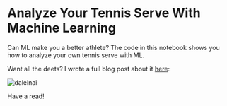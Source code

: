 # Analyze Your Tennis Serve With Machine Learning

Can ML make you a better athlete? The code in this notebook shows you how to analyze your own tennis serve with ML.

Want all the deets? I wrote a full blog post about it [here](https://daleonai.com/machine-learning-for-sports):

![daleinai](https://github.com/google/making_with_ml/blob/master/sports_ai/assets/Screen%20Shot%202020-07-15%20at%2011.14.19%20AM.png)

Have a read!
